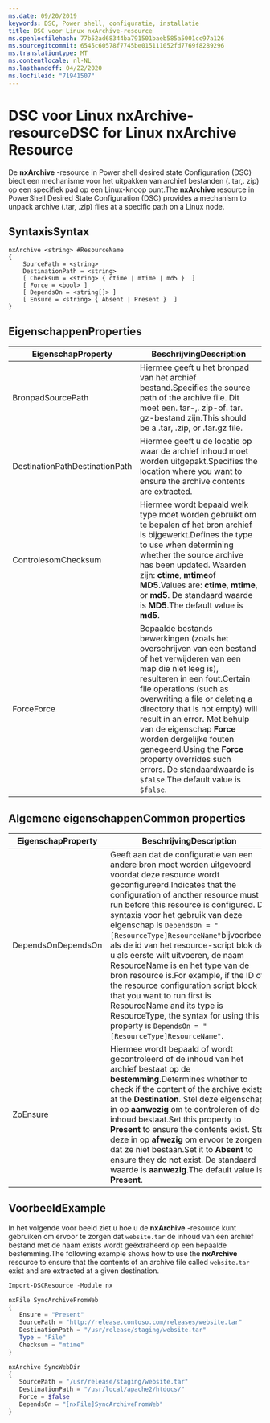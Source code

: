 ```yaml
---
ms.date: 09/20/2019
keywords: DSC, Power shell, configuratie, installatie
title: DSC voor Linux nxArchive-resource
ms.openlocfilehash: 77b52ad68344ba791501baeb585a5001cc97a126
ms.sourcegitcommit: 6545c60578f7745be015111052fd7769f8289296
ms.translationtype: MT
ms.contentlocale: nl-NL
ms.lasthandoff: 04/22/2020
ms.locfileid: "71941507"
---
```

# <a name="dsc-for-linux-nxarchive-resource"></a><span data-ttu-id="68dc7-103">DSC voor Linux nxArchive-resource</span><span class="sxs-lookup"><span data-stu-id="68dc7-103">DSC for Linux nxArchive Resource</span></span>

<span data-ttu-id="68dc7-104">De **nxArchive** -resource in Power shell desired state Configuration (DSC) biedt een mechanisme voor het uitpakken van archief bestanden (. tar,. zip) op een specifiek pad op een Linux-knoop punt.</span><span class="sxs-lookup"><span data-stu-id="68dc7-104">The **nxArchive** resource in PowerShell Desired State Configuration (DSC) provides a mechanism to unpack archive (.tar, .zip) files at a specific path on a Linux node.</span></span>

## <a name="syntax"></a><span data-ttu-id="68dc7-105">Syntaxis</span><span class="sxs-lookup"><span data-stu-id="68dc7-105">Syntax</span></span>

```Syntax
nxArchive <string> #ResourceName
{
    SourcePath = <string>
    DestinationPath = <string>
    [ Checksum = <string> { ctime | mtime | md5 }  ]
    [ Force = <bool> ]
    [ DependsOn = <string[]> ]
    [ Ensure = <string> { Absent | Present }  ]
}
```

## <a name="properties"></a><span data-ttu-id="68dc7-106">Eigenschappen</span><span class="sxs-lookup"><span data-stu-id="68dc7-106">Properties</span></span>

|<span data-ttu-id="68dc7-107">Eigenschap</span><span class="sxs-lookup"><span data-stu-id="68dc7-107">Property</span></span> |<span data-ttu-id="68dc7-108">Beschrijving</span><span class="sxs-lookup"><span data-stu-id="68dc7-108">Description</span></span> |
|---|---|
|<span data-ttu-id="68dc7-109">Bronpad</span><span class="sxs-lookup"><span data-stu-id="68dc7-109">SourcePath</span></span> |<span data-ttu-id="68dc7-110">Hiermee geeft u het bronpad van het archief bestand.</span><span class="sxs-lookup"><span data-stu-id="68dc7-110">Specifies the source path of the archive file.</span></span> <span data-ttu-id="68dc7-111">Dit moet een. tar-,. zip-of. tar. gz-bestand zijn.</span><span class="sxs-lookup"><span data-stu-id="68dc7-111">This should be a .tar, .zip, or .tar.gz file.</span></span> |
|<span data-ttu-id="68dc7-112">DestinationPath</span><span class="sxs-lookup"><span data-stu-id="68dc7-112">DestinationPath</span></span> |<span data-ttu-id="68dc7-113">Hiermee geeft u de locatie op waar de archief inhoud moet worden uitgepakt.</span><span class="sxs-lookup"><span data-stu-id="68dc7-113">Specifies the location where you want to ensure the archive contents are extracted.</span></span> |
|<span data-ttu-id="68dc7-114">Controlesom</span><span class="sxs-lookup"><span data-stu-id="68dc7-114">Checksum</span></span> |<span data-ttu-id="68dc7-115">Hiermee wordt bepaald welk type moet worden gebruikt om te bepalen of het bron archief is bijgewerkt.</span><span class="sxs-lookup"><span data-stu-id="68dc7-115">Defines the type to use when determining whether the source archive has been updated.</span></span> <span data-ttu-id="68dc7-116">Waarden zijn: **ctime**, **mtime**of **MD5**.</span><span class="sxs-lookup"><span data-stu-id="68dc7-116">Values are: **ctime**, **mtime**, or **md5**.</span></span> <span data-ttu-id="68dc7-117">De standaard waarde is **MD5**.</span><span class="sxs-lookup"><span data-stu-id="68dc7-117">The default value is **md5**.</span></span> |
|<span data-ttu-id="68dc7-118">Force</span><span class="sxs-lookup"><span data-stu-id="68dc7-118">Force</span></span> |<span data-ttu-id="68dc7-119">Bepaalde bestands bewerkingen (zoals het overschrijven van een bestand of het verwijderen van een map die niet leeg is), resulteren in een fout.</span><span class="sxs-lookup"><span data-stu-id="68dc7-119">Certain file operations (such as overwriting a file or deleting a directory that is not empty) will result in an error.</span></span> <span data-ttu-id="68dc7-120">Met behulp van de eigenschap **Force** worden dergelijke fouten genegeerd.</span><span class="sxs-lookup"><span data-stu-id="68dc7-120">Using the **Force** property overrides such errors.</span></span> <span data-ttu-id="68dc7-121">De standaardwaarde is `$false`.</span><span class="sxs-lookup"><span data-stu-id="68dc7-121">The default value is `$false`.</span></span> |

## <a name="common-properties"></a><span data-ttu-id="68dc7-122">Algemene eigenschappen</span><span class="sxs-lookup"><span data-stu-id="68dc7-122">Common properties</span></span>

|<span data-ttu-id="68dc7-123">Eigenschap</span><span class="sxs-lookup"><span data-stu-id="68dc7-123">Property</span></span> |<span data-ttu-id="68dc7-124">Beschrijving</span><span class="sxs-lookup"><span data-stu-id="68dc7-124">Description</span></span> |
|---|---|
|<span data-ttu-id="68dc7-125">DependsOn</span><span class="sxs-lookup"><span data-stu-id="68dc7-125">DependsOn</span></span> |<span data-ttu-id="68dc7-126">Geeft aan dat de configuratie van een andere bron moet worden uitgevoerd voordat deze resource wordt geconfigureerd.</span><span class="sxs-lookup"><span data-stu-id="68dc7-126">Indicates that the configuration of another resource must run before this resource is configured.</span></span> <span data-ttu-id="68dc7-127">De syntaxis voor het gebruik van deze eigenschap is `DependsOn = "[ResourceType]ResourceName"`bijvoorbeeld als de id van het resource-script blok dat u als eerste wilt uitvoeren, de naam ResourceName is en het type van de bron resource is.</span><span class="sxs-lookup"><span data-stu-id="68dc7-127">For example, if the ID of the resource configuration script block that you want to run first is ResourceName and its type is ResourceType, the syntax for using this property is `DependsOn = "[ResourceType]ResourceName"`.</span></span> |
|<span data-ttu-id="68dc7-128">Zo</span><span class="sxs-lookup"><span data-stu-id="68dc7-128">Ensure</span></span> |<span data-ttu-id="68dc7-129">Hiermee wordt bepaald of wordt gecontroleerd of de inhoud van het archief bestaat op de **bestemming**.</span><span class="sxs-lookup"><span data-stu-id="68dc7-129">Determines whether to check if the content of the archive exists at the **Destination**.</span></span> <span data-ttu-id="68dc7-130">Stel deze eigenschap in op **aanwezig** om te controleren of de inhoud bestaat.</span><span class="sxs-lookup"><span data-stu-id="68dc7-130">Set this property to **Present** to ensure the contents exist.</span></span> <span data-ttu-id="68dc7-131">Stel deze in op **afwezig** om ervoor te zorgen dat ze niet bestaan.</span><span class="sxs-lookup"><span data-stu-id="68dc7-131">Set it to **Absent** to ensure they do not exist.</span></span> <span data-ttu-id="68dc7-132">De standaard waarde is **aanwezig**.</span><span class="sxs-lookup"><span data-stu-id="68dc7-132">The default value is **Present**.</span></span> |

## <a name="example"></a><span data-ttu-id="68dc7-133">Voorbeeld</span><span class="sxs-lookup"><span data-stu-id="68dc7-133">Example</span></span>

<span data-ttu-id="68dc7-134">In het volgende voor beeld ziet u hoe u de **nxArchive** -resource kunt gebruiken om ervoor te zorgen dat `website.tar` de inhoud van een archief bestand met de naam exists wordt geëxtraheerd op een bepaalde bestemming.</span><span class="sxs-lookup"><span data-stu-id="68dc7-134">The following example shows how to use the **nxArchive** resource to ensure that the contents of an archive file called `website.tar` exist and are extracted at a given destination.</span></span>

```powershell
Import-DSCResource -Module nx

nxFile SyncArchiveFromWeb
{
   Ensure = "Present"
   SourcePath = "http://release.contoso.com/releases/website.tar"
   DestinationPath = "/usr/release/staging/website.tar"
   Type = "File"
   Checksum = "mtime"
}

nxArchive SyncWebDir
{
   SourcePath = "/usr/release/staging/website.tar"
   DestinationPath = "/usr/local/apache2/htdocs/"
   Force = $false
   DependsOn = "[nxFile]SyncArchiveFromWeb"
}
```